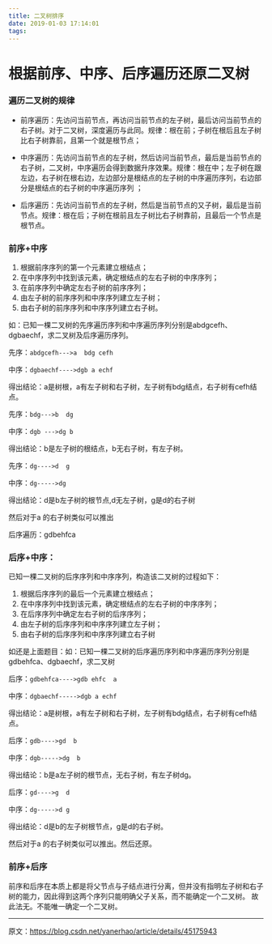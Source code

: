 ```yaml
---
title: 二叉树排序
date: 2019-01-03 17:14:01
tags:
---
```

# 根据前序、中序、后序遍历还原二叉树

### 遍历二叉树的规律

* 前序遍历：先访问当前节点，再访问当前节点的左子树，最后访问当前节点的右子树。对于二叉树，深度遍历与此同。规律：根在前；子树在根后且左子树比右子树靠前，且第一个就是根节点；

* 中序遍历：先访问当前节点的左子树，然后访问当前节点，最后是当前节点的右子树，二叉树，中序遍历会得到数据升序效果。规律：根在中；左子树在跟左边，右子树在根右边，左边部分是根结点的左子树的中序遍历序列，右边部分是根结点的右子树的中序遍历序列 ；

* 后序遍历：先访问当前节点的左子树，然后是当前节点的又子树，最后是当前节点。规律：根在后；子树在根前且左子树比右子树靠前，且最后一个节点是根节点。



### 前序+中序

1. 根据前序序列的第一个元素建立根结点；
2. 在中序序列中找到该元素，确定根结点的左右子树的中序序列；
3. 在前序序列中确定左右子树的前序序列；
4. 由左子树的前序序列和中序序列建立左子树；
5. 由右子树的前序序列和中序序列建立右子树。

<!-- more -->

如：已知一棵二叉树的先序遍历序列和中序遍历序列分别是abdgcefh、dgbaechf，求二叉树及后序遍历序列。

先序：`abdgcefh--->a  bdg cefh`

中序：`dgbaechf---->dgb a echf`

得出结论：a是树根，a有左子树和右子树，左子树有bdg结点，右子树有cefh结点。

先序：`bdg--->b  dg`

中序：`dgb --->dg b`

得出结论：b是左子树的根结点，b无右子树，有左子树。

先序：`dg---->d  g`

中序：`dg----->dg`

得出结论：d是b左子树的根节点,d无左子树，g是d的右子树

然后对于a 的右子树类似可以推出


后序遍历：gdbehfca

### 后序+中序：

已知一棵二叉树的后序序列和中序序列，构造该二叉树的过程如下：
1. 根据后序序列的最后一个元素建立根结点；
2. 在中序序列中找到该元素，确定根结点的左右子树的中序序列；
3. 在后序序列中确定左右子树的后序序列；
4. 由左子树的后序序列和中序序列建立左子树；
5. 由右子树的后序序列和中序序列建立右子树

如还是上面题目：如：已知一棵二叉树的后序遍历序列和中序遍历序列分别是gdbehfca、dgbaechf，求二叉树

后序：`gdbehfca---->gdb ehfc  a`

中序：`dgbaechf----->dgb a echf`

得出结论：a是树根，a有左子树和右子树，左子树有bdg结点，右子树有cefh结点。

后序：`gdb---->gd  b`

中序：`dgb----->dg  b`

得出结论：b是a左子树的根节点，无右子树，有左子树dg。

后序：`gd---->g  d`

中序：`dg----->d g`

得出结论：d是b的左子树根节点，g是d的右子树。

然后对于a 的右子树类似可以推出。然后还原。

### 前序+后序

前序和后序在本质上都是将父节点与子结点进行分离，但并没有指明左子树和右子树的能力，因此得到这两个序列只能明确父子关系，而不能确定一个二叉树。 故此法无。不能唯一确定一个二叉树。

--- 

原文：https://blog.csdn.net/yanerhao/article/details/45175943 
